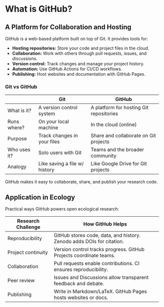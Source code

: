 # What is GitHub?

## A Platform for Collaboration and Hosting

GitHub is a web-based platform built on top of Git. It provides tools for:

- **Hosting repositories:** Store your code and project files in the cloud.
- **Collaboration:** Work with others through pull requests, issues, and discussions.
- **Version control:** Track changes and manage your project history.
- **Automation:** Use GitHub Actions for CI/CD workflows.
- **Publishing:** Host websites and documentation with GitHub Pages.

### Git vs GitHub

|                | Git                        | GitHub                                 |
|----------------|----------------------------|----------------------------------------|
| What is it?    | A version control system   | A platform for hosting Git repositories|
| Runs where?    | On your local machine      | In the cloud (online)                  |
| Purpose        | Track changes in your files| Share and collaborate on Git projects  |
| Who uses it?   | Solo users with Git        | Teams and the broader community        |
| Analogy        | Like saving a file w/ history| Like Google Drive for Git projects |

GitHub makes it easy to collaborate, share, and publish your research code.

## Application in Ecology

Practical ways GitHub powers open ecological research:

| Research Challenge   | How GitHub Helps |
|----------------------|------------------|
| Reproducibility      | GitHub stores code, data, and history. Zenodo adds DOIs for citation. |
| Project continuity   | Version control tracks progress. GitHub Projects coordinate teams. |
| Collaboration        | Pull requests enable contributions. CI ensures reproducibility. |
| Peer review          | Issues and Discussions allow transparent feedback and debate. |
| Publishing           | Write in Markdown/LaTeX. GitHub Pages hosts websites or docs. |